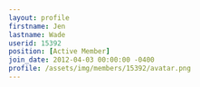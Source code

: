 ```yaml
---
layout: profile
firstname: Jen
lastname: Wade
userid: 15392
position: [Active Member]
join_date: 2012-04-03 00:00:00 -0400
profile: /assets/img/members/15392/avatar.png
---
```


